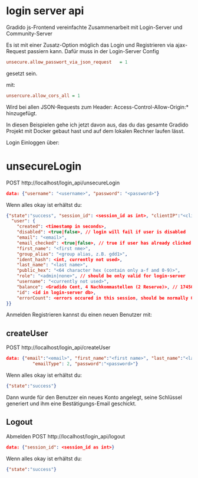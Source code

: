 # login server api

Gradido js-Frontend vereinfachte Zusammenarbeit mit Login-Server und Community-Server

Es ist mit einer Zusatz-Option möglich das Login und Registrieren via ajax-Request passiern kann.
Dafür muss in der Login-Server Config 

```ini
unsecure.allow_passwort_via_json_request   = 1 
```

gesetzt sein. 

mit:
```ini
unsercure.allow_cors_all = 1
```
Wird bei allen JSON-Requests zum Header: Access-Control-Allow-Origin:* 
hinzugefügt. 

In diesen Beispielen gehe ich jetzt davon aus, das du das gesamte Gradido Projekt mit Docker gebaut hast und auf dem lokalen Rechner laufen lässt.

Login
Einloggen über: 


# unsecureLogin

POST http://localhost/login_api/unsecureLogin 
```json
data: {"username": "<username>", "password": "<password>"}
```

Wenn alles okay ist erhältst du:
```json
{"state":"success", "session_id": <session_id as int>, "clientIP":"<client ip of user>",
  "user": {
	"created": <timestamp in seconds>,
	"disabled": <true|false>, // login will fail if user is disabled 
	"email": "<email>",
	"email_checked": <true|false>, // true if user has already clicked on email verification code               link in his emails
	"first_name": "<first nme>",
	"group_alias": "<group alias, z.B. gdd1>",
	"ident_hash": <int, currently not used>,
	"last_name": "<last name>",
	"public_hex": "<64 character hex (contain only a-f and 0-9)>",
	"role": "<admin|none>", // should be only valid for login-server 
	"username": "<currently not used>",
	"balance": <Gradido Cent, 4 Nachkommastellen (2 Reserve)>, // 174500 = 17,45 GDD
	"id": <id in login-server db>,
	"errorCount": <errors occured in this session, should be normally 0>
}}
```

Anmelden
Registrieren kannst du einen neuen Benutzer mit: 


## createUser

POST http://localhost/login_api/createUser
```json
data: {"email":"<email>", "first_name":"<first name>", "last_name":"<last name>" ,
          "emailType": 2, "password":"<password>"}
```

Wenn alles okay ist erhältst du:
```json
{"state":"success"}
```

Dann wurde für den Benutzer ein neues Konto angelegt, seine Schlüssel generiert und ihm eine Bestätigungs-Email geschickt. 


## Logout

Abmelden
POST http://localhost/login_api/logout
```json
data: {"session_id": <session_id as int>}
```

Wenn alles okay ist erhältst du:
```json
{"state":"success"}
```